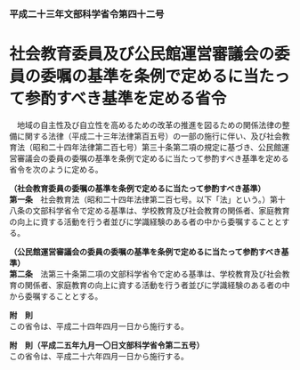 ### 平成二十三年文部科学省令第四十二号  
# 社会教育委員及び公民館運営審議会の委員の委嘱の基準を条例で定めるに当たって参酌すべき基準を定める省令  
　地域の自主性及び自立性を高めるための改革の推進を図るための関係法律の整備に関する法律（平成二十三年法律第百五号）の一部の施行に伴い、及び社会教育法（昭和二十四年法律第二百七号）第三十条第二項の規定に基づき、公民館運営審議会の委員の委嘱の基準を条例で定めるに当たって参酌すべき基準を定める省令を次のように定める。  
  
**（社会教育委員の委嘱の基準を条例で定めるに当たって参酌すべき基準）**  
**第一条**　社会教育法（昭和二十四年法律第二百七号。以下「法」という。）第十八条の文部科学省令で定める基準は、学校教育及び社会教育の関係者、家庭教育の向上に資する活動を行う者並びに学識経験のある者の中から委嘱することとする。  
  
**（公民館運営審議会の委員の委嘱の基準を条例で定めるに当たって参酌すべき基準）**  
**第二条**　法第三十条第二項の文部科学省令で定める基準は、学校教育及び社会教育の関係者、家庭教育の向上に資する活動を行う者並びに学識経験のある者の中から委嘱することとする。  
  
**附　則**  
この省令は、平成二十四年四月一日から施行する。  
  
**附　則（平成二五年九月一〇日文部科学省令第二五号）**  
この省令は、平成二十六年四月一日から施行する。  
  
